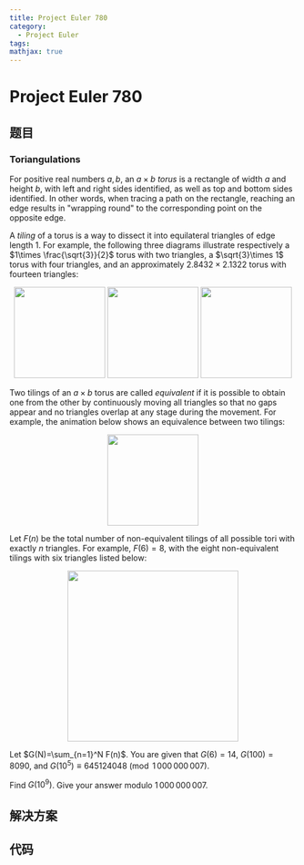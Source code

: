 ```yaml
---
title: Project Euler 780
category:
  - Project Euler
tags:
mathjax: true
---
```

<escape><!-- more --></escape>
    
# Project Euler 780
## 题目
### Toriangulations


For positive real numbers $a,b$, an $a\times b$ <i>torus</i> is a rectangle of width $a$ and height $b$, with left and right sides identified, as well as top and bottom sides identified. In other words, when tracing a path on the rectangle, reaching an edge results in "wrapping round" to the corresponding point on the opposite edge.

A <i>tiling</i> of a torus is a way to dissect it into equilateral triangles of edge length 1. For example, the following three diagrams illustrate respectively a $1\times \frac{\sqrt{3}}{2}$ torus with two triangles, a $\sqrt{3}\times 1$ torus with four triangles, and an approximately $2.8432\times 2.1322$ torus with fourteen triangles:
<div style="text-align:center;">
<img src="project/images/p780_sample-small-1.png" class="dark_img" alt="" height="160" />
<img src="project/images/p780_sample-small-2.png" class="dark_img" alt="" height="160" />
<img src="project/images/p780_sample-small-3.png" class="dark_img" alt="" height="160" />
</div>

Two tilings of an $a\times b$ torus are called <i>equivalent</i> if it is possible to obtain one from the other by continuously moving all triangles so that no gaps appear and no triangles overlap at any stage during the movement. For example, the animation below shows an equivalence between two tilings:
<div style="text-align:center;">
<img src="project/images/p780_animation.gif" class="dark_img" alt="" height="160" />
</div>

Let $F(n)$ be the total number of non-equivalent tilings of all possible tori with exactly $n$ triangles. For example, $F(6)=8$, with the eight non-equivalent tilings with six triangles listed below:
<div style="text-align:center;">
<img src="project/images/p780_t6-all.png" class="dark_img" alt="" height="300" />
</div>

Let $G(N)=\sum_{n=1}^N F(n)$. You are given that $G(6)=14$, $G(100)=8090$, and $G(10^5)\equiv 645124048 \pmod{1\,000\,000\,007}$.

Find $G(10^9)$. Give your answer modulo $1\,000\,000\,007$.



## 解决方案


## 代码


